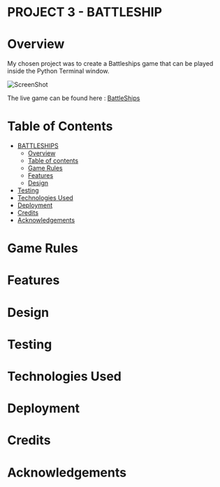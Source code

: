 # PROJECT 3 - BATTLESHIP

# Overview

My chosen project was to create a Battleships game that can be played inside the Python Terminal window.

![ScreenShot](./readme-images/ami-responsive.png)

The live game can be found here : <a href = "https://project3-steveb-battleships.herokuapp.com/">BattleShips</a>

#  
# Table of Contents

- [BATTLESHIPS](#battleships)
  - [Overview](#overview)
  - [Table of contents](#table-ofcontents)
  - [Game Rules](#how-to-play)
  - [Features](#features)
  - [Design](#design)
- [Testing](#testing)
- [Technologies Used](#technologies-used)
- [Deployment](#deployment)
- [Credits](#credits-and-references)
- [Acknowledgements](#acknowledgements)

# Game Rules

# Features

# Design

# Testing

# Technologies Used

# Deployment

# Credits

# Acknowledgements